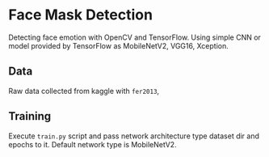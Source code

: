 # Face Mask Detection

Detecting face emotion with OpenCV and TensorFlow. Using simple CNN or model provided by TensorFlow as MobileNetV2, VGG16, Xception.

## Data

Raw data collected from kaggle with `fer2013`,

## Training

Execute `train.py` script and pass network architecture type dataset dir and epochs to it.
Default network type is MobileNetV2.
